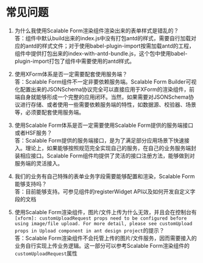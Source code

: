 # 常见问题

1. 为什么我使用Scalable Form渲染组件渲染出来的表单样式是错乱的？<br />
答：组件中默认build出来的index.js中没有打包antd的样式，需要自行加载对应的antd的样式文件；对于使用babel-plugin-import按需加载antd的工程，组件中提供打包出来的index-with-antd-bundle.js，这个包中使用babel-plugin-import打包了组件中需要使用的antd样式。

2. 使用XForm体系是否一定需要配套使用服务端？<br />
答：Scalable Form组件不一定非要依赖服务端。Scalable Form Builder可视化配置出来的JSONSchema协议完全可以直接应用于XForm的渲染组件，前端自身就能够形成一个完整的应用闭环。当然，如果需要对JSONSchema协议进行存储、或者使用一些需要依赖服务端的特性，如数据源、校验器、场景等，必须要配套使用服务端。

3. 使用Scalable Form体系是否一定需要使用Scalable Form提供的服务端接口或者HSF服务？<br />
答：Scalable Form提供的服务端接口，是为了满足部分应用场景下快速接入。理论上，如果能够按照规范完全实现自己的服务，在自己的业务服务端封装相应接口。Scalable Form组件均提供了灵活的接口注册方法，能够做到对服务端的灵活接入。

4. 我们的业务有自己特殊的表单业务字段需要能够配置和渲染，Scalable Form能够支持吗？<br />
答：目前能够支持。可参见组件的registerWidget API以及如何开发自定义字段的文档

5. 使用Scalable Form渲染组件，图片/文件上传为什么无效，并且会在控制台有`[xform]: customUploadRequest props need to be configured before using image/file upload. For more detail, please see customUpload props in Upload component in ant design project`的提示？<br />
答：Scalable Form渲染组件不会托管上传的图片/文件服务，因而需要接入的业务自行实现上传业务逻辑。这一部分可以参考Scalable Form渲染组件的`customUploadRequest`属性


